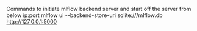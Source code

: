 
Commands to initiate mlflow backend server and start off the server from below ip:port
mlflow ui --backend-store-uri sqlite:///mlflow.db
http://127.0.0.1:5000